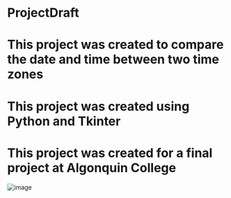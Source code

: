 # ProjectDraft

# This project was created to compare the date and time between two time zones

# This project was created using Python and Tkinter

# This project was created for a final project at Algonquin College

![image](https://user-images.githubusercontent.com/79121235/183458508-bdeae49b-0f1a-460d-a77a-618f83cb548d.png)
